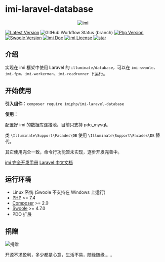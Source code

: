 # imi-laravel-database

<p align="center">
    <a href="https://www.imiphp.com" target="_blank">
        <img src="https://cdn.jsdelivr.net/gh/imiphp/imi@2.0/res/logo.png" alt="imi" />
    </a>
</p>

[![Latest Version](https://img.shields.io/packagist/v/imiphp/imi-laravel-database.svg)](https://packagist.org/packages/imiphp/imi-laravel-database)
![GitHub Workflow Status (branch)](https://img.shields.io/github/workflow/status/imiphp/imi-laravel-database/ci/dev)
[![Php Version](https://img.shields.io/badge/php-%3E=7.4-brightgreen.svg)](https://secure.php.net/)
[![Swoole Version](https://img.shields.io/badge/swoole-%3E=4.7.0-brightgreen.svg)](https://github.com/swoole/swoole-src)
[![imi Doc](https://img.shields.io/badge/docs-passing-green.svg)](https://doc.imiphp.com/v2.0/)
[![imi License](https://img.shields.io/badge/license-MulanPSL%201.0-brightgreen.svg)](https://github.com/imiphp/imi-laravel-database/blob/master/LICENSE)
[![star](https://gitee.com/yurunsoft/IMI/badge/star.svg?theme=gvp)](https://gitee.com/yurunsoft/IMI/stargazers)

## 介绍

实现在 imi 框架中使用 Laravel 的 `illuminate/database`，可以在 `imi-swoole`、`imi-fpm`、`imi-workerman`、`imi-roadrunner` 下运行。

## 开始使用

**引入组件：**`composer require imiphp/imi-laravel-database`

**使用：**

配置好 imi 的数据库连接池，目前只支持 pdo_mysql。

类 `\Illuminate\Support\Facades\DB` 使用 `\Illuminate\Support\Facades\DB` 替代。

其它使用完全一致，命令行功能暂未实现，逐步开发完善中。

[imi 完全开发手册](https://doc.imiphp.com/v2.0/)
[Laravel 中文文档](https://learnku.com/docs/laravel/8.5/database/10403#2b27b3)

## 运行环境

* Linux 系统 (Swoole 不支持在 Windows 上运行)
* [PHP](https://php.net/) >= 7.4
* [Composer](https://getcomposer.org/) >= 2.0
* [Swoole](https://www.swoole.com/) >= 4.7.0
* PDO 扩展

## 捐赠

![捐赠](https://cdn.jsdelivr.net/gh/imiphp/imi-laravel-database@2.0/res/pay.png)

开源不求盈利，多少都是心意，生活不易，随缘随缘……

